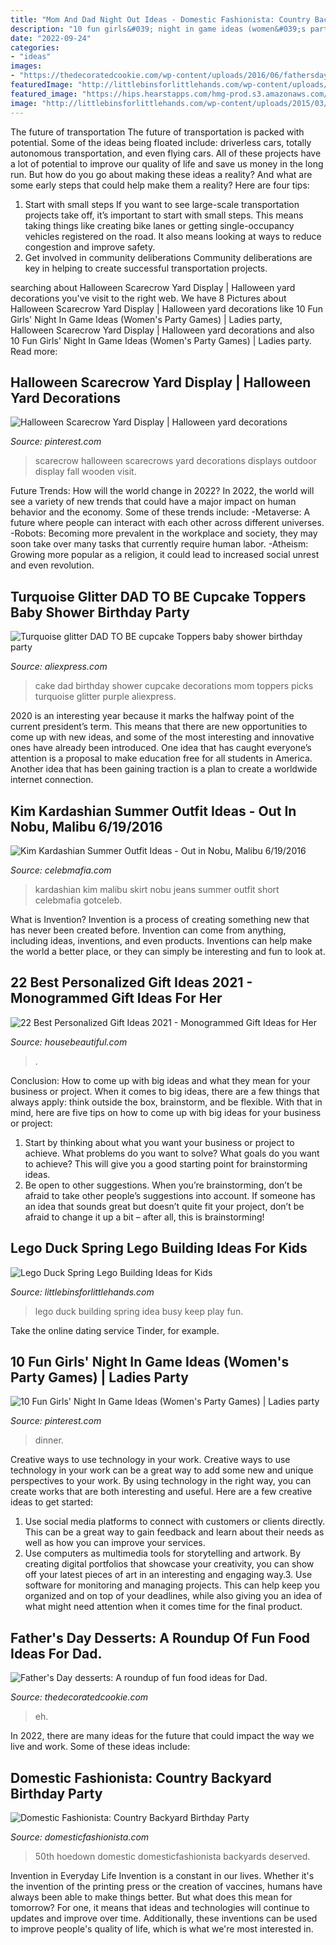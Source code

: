 ```yaml
---
title: "Mom And Dad Night Out Ideas - Domestic Fashionista: Country Backyard Birthday Party"
description: "10 fun girls&#039; night in game ideas (women&#039;s party games)"
date: "2022-09-24"
categories:
- "ideas"
images:
- "https://thedecoratedcookie.com/wp-content/uploads/2016/06/fathersday-grillcupcakes.jpg"
featuredImage: "http://littlebinsforlittlehands.com/wp-content/uploads/2015/03/Lego-Ducks-5-little-ducklings-rhyme-activity.jpg"
featured_image: "https://hips.hearstapps.com/hmg-prod.s3.amazonaws.com/images/personalized-gift-ideas-1593031585.jpg?crop=0.495xw:0.990xh;0,0.00962xh&amp;resize=640:*"
image: "http://littlebinsforlittlehands.com/wp-content/uploads/2015/03/Lego-Ducks-5-little-ducklings-rhyme-activity.jpg"
---
```



The future of transportation
The future of transportation is packed with potential. Some of the ideas being floated include: driverless cars, totally autonomous transportation, and even flying cars. All of these projects have a lot of potential to improve our quality of life and save us money in the long run. But how do you go about making these ideas a reality? And what are some early steps that could help make them a reality? Here are four tips: 
1. Start with small steps 
If you want to see large-scale transportation projects take off, it’s important to start with small steps. This means taking things like creating bike lanes or getting single-occupancy vehicles registered on the road. It also means looking at ways to reduce congestion and improve safety. 
2. Get involved in community deliberations 
Community deliberations are key in helping to create successful transportation projects.

	

		
searching about Halloween Scarecrow Yard Display | Halloween yard decorations you've visit to the right web. We have 8 Pictures about Halloween Scarecrow Yard Display | Halloween yard decorations like 10 Fun Girls&#039; Night In Game Ideas (Women&#039;s Party Games) | Ladies party, Halloween Scarecrow Yard Display | Halloween yard decorations and also 10 Fun Girls&#039; Night In Game Ideas (Women&#039;s Party Games) | Ladies party. Read more:
		
    
## Halloween Scarecrow Yard Display | Halloween Yard Decorations

<img loading=lazy src="https://i.pinimg.com/736x/a9/9b/4e/a99b4eca24de25c9398b4870611cdc6c--halloween-scarecrow-fall-scarecrows.jpg" onerror="this.onerror=null;this.src='https://tse2.mm.bing.net/th?id=OIP.t1XOq8aWfkclpAIKAxnViQHaMb&amp;pid=15.1';" alt="Halloween Scarecrow Yard Display | Halloween yard decorations">

_Source: pinterest.com_

>scarecrow halloween scarecrows yard decorations displays outdoor display fall wooden visit. 

	

Future Trends: How will the world change in 2022?
In 2022, the world will see a variety of new trends that could have a major impact on human behavior and the economy. Some of these trends include: 
-Metaverse: A future where people can interact with each other across different universes. 
-Robots: Becoming more prevalent in the workplace and society, they may soon take over many tasks that currently require human labor. 
-Atheism: Growing more popular as a religion, it could lead to increased social unrest and even revolution.

    
## Turquoise Glitter DAD TO BE Cupcake Toppers Baby Shower Birthday Party

<img loading=lazy src="https://ae01.alicdn.com/kf/HTB1AFV.IVXXXXaraFXXq6xXFXXXf/Turquoise-glitter-DAD-TO-BE-cupcake-Toppers-baby-shower-birthday-party-cake-decorations-food-picks.jpg" onerror="this.onerror=null;this.src='https://tse1.mm.bing.net/th?id=OIP.i0GOcXFXJf2yM8EGz8YUKwAAAA&amp;pid=15.1';" alt="Turquoise glitter DAD TO BE cupcake Toppers baby shower birthday party">

_Source: aliexpress.com_

>cake dad birthday shower cupcake decorations mom toppers picks turquoise glitter purple aliexpress. 

	

2020 is an interesting year because it marks the halfway point of the current president’s term. This means that there are new opportunities to come up with new ideas, and some of the most interesting and innovative ones have already been introduced. One idea that has caught everyone’s attention is a proposal to make education free for all students in America. Another idea that has been gaining traction is a plan to create a worldwide internet connection.

    
## Kim Kardashian Summer Outfit Ideas - Out In Nobu, Malibu 6/19/2016

<img loading=lazy src="https://celebmafia.com/wp-content/uploads/2016/06/kim-kardashian-summer-outfit-ideas-out-in-nobu-malibu-6-19-2016-11.jpg" onerror="this.onerror=null;this.src='https://tse4.mm.bing.net/th?id=OIP.BpQqLzqYUUKNCmDrH2GwHwHaLI&amp;pid=15.1';" alt="Kim Kardashian Summer Outfit Ideas - Out in Nobu, Malibu 6/19/2016">

_Source: celebmafia.com_

>kardashian kim malibu skirt nobu jeans summer outfit short celebmafia gotceleb. 

	

What is Invention?
Invention is a process of creating something new that has never been created before. Invention can come from anything, including ideas, inventions, and even products. Inventions can help make the world a better place, or they can simply be interesting and fun to look at.

    
## 22 Best Personalized Gift Ideas 2021 - Monogrammed Gift Ideas For Her

<img loading=lazy src="https://hips.hearstapps.com/hmg-prod.s3.amazonaws.com/images/personalized-gift-ideas-1593031585.jpg?crop=0.495xw:0.990xh;0,0.00962xh&amp;resize=640:*" onerror="this.onerror=null;this.src='https://tse1.mm.bing.net/th?id=OIP.z3h2cf4P8RtV2lQ8SQy2_AHaHa&amp;pid=15.1';" alt="22 Best Personalized Gift Ideas 2021 - Monogrammed Gift Ideas for Her">

_Source: housebeautiful.com_

>. 

	

Conclusion: How to come up with big ideas and what they mean for your business or project.
When it comes to big ideas, there are a few things that always apply: think outside the box, brainstorm, and be flexible. With that in mind, here are five tips on how to come up with big ideas for your business or project: 
1. Start by thinking about what you want your business or project to achieve. What problems do you want to solve? What goals do you want to achieve? This will give you a good starting point for brainstorming ideas. 
2. Be open to other suggestions. When you’re brainstorming, don’t be afraid to take other people’s suggestions into account. If someone has an idea that sounds great but doesn’t quite fit your project, don’t be afraid to change it up a bit – after all, this is brainstorming! 

    
## Lego Duck Spring Lego Building Ideas For Kids

<img loading=lazy src="http://littlebinsforlittlehands.com/wp-content/uploads/2015/03/Lego-Ducks-5-little-ducklings-rhyme-activity.jpg" onerror="this.onerror=null;this.src='https://tse4.mm.bing.net/th?id=OIP.2afzbTN4XEn8U2iVY8rAQAHaMa&amp;pid=15.1';" alt="Lego Duck Spring Lego Building Ideas for Kids">

_Source: littlebinsforlittlehands.com_

>lego duck building spring idea busy keep play fun. 

	

Take the online dating service Tinder, for example.

    
## 10 Fun Girls&#039; Night In Game Ideas (Women&#039;s Party Games) | Ladies Party

<img loading=lazy src="https://i.pinimg.com/736x/0b/ca/a2/0bcaa2a781f7801b64db71a375236b0d.jpg" onerror="this.onerror=null;this.src='https://tse1.mm.bing.net/th?id=OIP.d5PpsPs1QT0mbM-viEUjCgHaLG&amp;pid=15.1';" alt="10 Fun Girls&#039; Night In Game Ideas (Women&#039;s Party Games) | Ladies party">

_Source: pinterest.com_

>dinner. 

	

Creative ways to use technology in your work.
Creative ways to use technology in your work can be a great way to add some new and unique perspectives to your work. By using technology in the right way, you can create works that are both interesting and useful. Here are a few creative ideas to get started: 
1. Use social media platforms to connect with customers or clients directly. This can be a great way to gain feedback and learn about their needs as well as how you can improve your services.
2. Use computers as multimedia tools for storytelling and artwork. By creating digital portfolios that showcase your creativity, you can show off your latest pieces of art in an interesting and engaging way.3. Use software for monitoring and managing projects. This can help keep you organized and on top of your deadlines, while also giving you an idea of what might need attention when it comes time for the final product.
    
## Father&#039;s Day Desserts: A Roundup Of Fun Food Ideas For Dad.

<img loading=lazy src="https://thedecoratedcookie.com/wp-content/uploads/2016/06/fathersday-grillcupcakes.jpg" onerror="this.onerror=null;this.src='https://tse2.mm.bing.net/th?id=OIP.-PiZVjWbI7aPctesbCJOoQHaLH&amp;pid=15.1';" alt="Father&#039;s Day desserts: A roundup of fun food ideas for Dad.">

_Source: thedecoratedcookie.com_

>eh. 

	

In 2022, there are many ideas for the future that could impact the way we live and work. Some of these ideas include:

    
## Domestic Fashionista: Country Backyard Birthday Party

<img loading=lazy src="https://2.bp.blogspot.com/-az1vAIEr9tQ/Tl2Dx-TkHTI/AAAAAAAAI8I/PmGF5PrOJFY/s1600/country+bday-99.jpg" onerror="this.onerror=null;this.src='https://tse4.mm.bing.net/th?id=OIP.vqd8bva7xpD5jmphFOh6vQHaLE&amp;pid=15.1';" alt="Domestic Fashionista: Country Backyard Birthday Party">

_Source: domesticfashionista.com_

>50th hoedown domestic domesticfashionista backyards deserved. 

	

Invention in Everyday Life
Invention is a constant in our lives. Whether it's the invention of the printing press or the creation of vaccines, humans have always been able to make things better. But what does this mean for tomorrow? For one, it means that ideas and technologies will continue to updates and improve over time. Additionally, these inventions can be used to improve people's quality of life, which is what we're most interested in.

